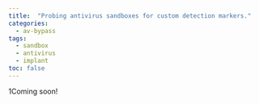 ```yaml
---
title:  "Probing antivirus sandboxes for custom detection markers."
categories: 
  - av-bypass
tags:
  - sandbox
  - antivirus
  - implant
toc: false
---
```


1Coming soon!
